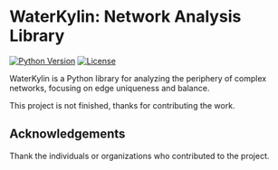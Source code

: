 # WaterKylin: Network Analysis Library

[![Python Version](https://img.shields.io/badge/python-3.6+-blue.svg)](https://www.python.org/)
[![License](https://img.shields.io/badge/license-MIT-green.svg)](https://github.com/your-github-username/waterkylin/blob/master/LICENSE)

WaterKylin is a Python library for analyzing the periphery of complex networks, focusing on edge uniqueness and balance.

This project is not finished, thanks for contributing the work.


## Acknowledgements
Thank the individuals or organizations who contributed to the project.
